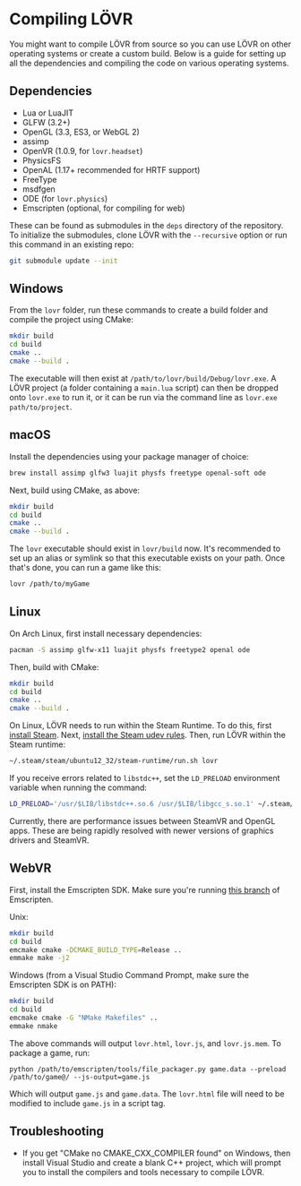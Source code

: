 Compiling LÖVR
===

You might want to compile LÖVR from source so you can use LÖVR on other operating systems or create
a custom build.  Below is a guide for setting up all the dependencies and compiling the code on
various operating systems.

Dependencies
---

- Lua or LuaJIT
- GLFW (3.2+)
- OpenGL (3.3, ES3, or WebGL 2)
- assimp
- OpenVR (1.0.9, for `lovr.headset`)
- PhysicsFS
- OpenAL (1.17+ recommended for HRTF support)
- FreeType
- msdfgen
- ODE (for `lovr.physics`)
- Emscripten (optional, for compiling for web)

These can be found as submodules in the `deps` directory of the repository.  To initialize the
submodules, clone LÖVR with the `--recursive` option or run this command in an existing repo:

```sh
git submodule update --init
```

Windows
---

From the `lovr` folder, run these commands to create a build folder and compile the project using
CMake:

```sh
mkdir build
cd build
cmake ..
cmake --build .
```

The executable will then exist at `/path/to/lovr/build/Debug/lovr.exe`.  A LÖVR project (a folder
containing a `main.lua` script) can then be dropped onto `lovr.exe` to run it, or it can be run
via the command line as `lovr.exe path/to/project`.

macOS
---

Install the dependencies using your package manager of choice:

```sh
brew install assimp glfw3 luajit physfs freetype openal-soft ode
```

Next, build using CMake, as above:

```sh
mkdir build
cd build
cmake ..
cmake --build .
```

The `lovr` executable should exist in `lovr/build` now.  It's recommended to set up an alias or
symlink so that this executable exists on your path.  Once that's done, you can run a game like this:

```sh
lovr /path/to/myGame
```

Linux
---

On Arch Linux, first install necessary dependencies:

```sh
pacman -S assimp glfw-x11 luajit physfs freetype2 openal ode
```

Then, build with CMake:

```sh
mkdir build
cd build
cmake ..
cmake --build .
```

On Linux, LÖVR needs to run within the Steam Runtime.  To do this, first [install
Steam](https://wiki.archlinux.org/index.php/Steam#Installation).  Next, [install the Steam udev
rules](https://github.com/ValveSoftware/SteamVR-for-Linux#usb-device-requirements).  Then, run LÖVR
within the Steam runtime:

```sh
~/.steam/steam/ubuntu12_32/steam-runtime/run.sh lovr
```

If you receive errors related to `libstdc++`, set the `LD_PRELOAD` environment variable when running
the command:

```sh
LD_PRELOAD='/usr/$LIB/libstdc++.so.6 /usr/$LIB/libgcc_s.so.1' ~/.steam/steam/ubuntu12_32/steam-runtime/run.sh lovr
```

Currently, there are performance issues between SteamVR and OpenGL apps.  These are being rapidly
resolved with newer versions of graphics drivers and SteamVR.

WebVR
---

First, install the Emscripten SDK.  Make sure you're running [this
branch](https://github.com/bjornbytes/emscripten/tree/lovr) of Emscripten.

Unix:

```sh
mkdir build
cd build
emcmake cmake -DCMAKE_BUILD_TYPE=Release ..
emmake make -j2
```

Windows (from a Visual Studio Command Prompt, make sure the Emscripten SDK is on PATH):

```sh
mkdir build
cd build
emcmake cmake -G "NMake Makefiles" ..
emmake nmake
```

The above commands will output `lovr.html`, `lovr.js`, and `lovr.js.mem`.  To package a game, run:

```
python /path/to/emscripten/tools/file_packager.py game.data --preload /path/to/game@/ --js-output=game.js
```

Which will output `game.js` and `game.data`.  The `lovr.html` file will need to be modified to
include `game.js` in a script tag.

Troubleshooting
---

- If you get "CMake no CMAKE_CXX_COMPILER found" on Windows, then install Visual Studio and create a
  blank C++ project, which will prompt you to install the compilers and tools necessary to compile
  LÖVR.
